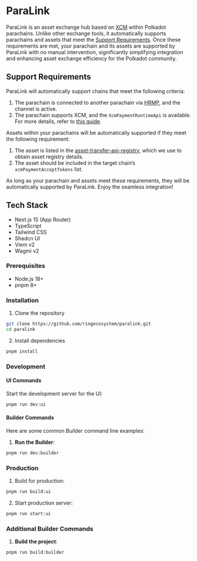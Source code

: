 # ParaLink
ParaLink is an asset exchange hub based on [XCM](https://wiki.polkadot.network/docs/learn/xcm/overview-summary) within Polkadot parachains. Unlike other exchange tools, it automatically supports parachains and assets that meet the [Support Requirements](#support-requirements). Once these requirements are met, your parachain and its assets are supported by ParaLink with no manual intervention, significantly simplifying integration and enhancing asset exchange efficiency for the Polkadot community.

## **Support Requirements**

ParaLink will automatically support chains that meet the following criteria:

1. The parachain is connected to another parachain via [HRMP](https://wiki.polkadot.network/docs/build-hrmp-channels), and the channel is active.
2. The parachain supports XCM, and the `XcmPaymentRuntimeApi` is available. For more details, refer to [this guide](https://github.com/paritytech/polkadot-sdk/pull/3607).

Assets within your parachains will be automatically supported if they meet the following requirement:

1. The asset is listed in the [asset-transfer-api-registry](https://github.com/paritytech/asset-transfer-api-registry), which we use to obtain asset registry details.
2. The asset should be included in the target chain’s `xcmPaymentAcceptTokens` list.

As long as your parachain and assets meet these requirements, they will be automatically supported by ParaLink. Enjoy the seamless integration!

## Tech Stack

- Next.js 15 (App Router)
- TypeScript
- Tailwind CSS
- Shadcn UI
- Viem v2
- Wagmi v2

### Prerequisites

- Node.js 18+
- pnpm 8+

### Installation

1. Clone the repository

```bash
git clone https://github.com/ringecosystem/paralink.git
cd paralink
```

2. Install dependencies

```bash
pnpm install
```

### Development

#### UI Commands

Start the development server for the UI:

```bash
pnpm run dev:ui
```

#### Builder Commands

Here are some common Builder command line examples:

1. **Run the Builder**:

```bash
pnpm run dev:builder
```

### Production

1. Build for production:

```bash
pnpm run build:ui
```

2. Start production server:

```bash
pnpm run start:ui
```

### Additional Builder Commands

1. **Build the project**:

```bash
pnpm run build:builder
```
